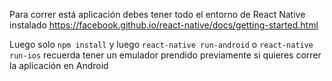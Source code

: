 
Para correr está aplicación debes tener todo el entorno de React Native instalado https://facebook.github.io/react-native/docs/getting-started.html

Luego solo `npm install` y luego `react-native run-android` o `react-native run-ios` recuerda tener un emulador prendido previamente si quieres correr la aplicación en Android
